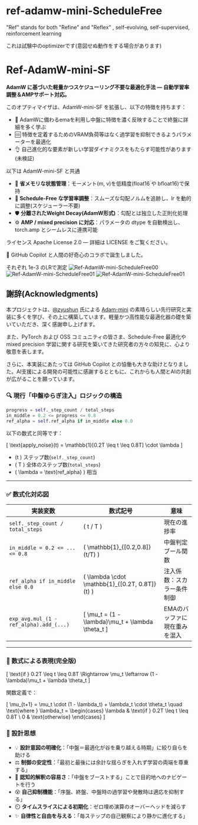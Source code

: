 # ref-adamw-mini-ScheduleFree
"Ref" stands for both "Refine" and "Reflex" , self-evolving, self-supervised, reinforcement learning

これは試験中のoptimizerです(意図せぬ動作をする場合があります)

# Ref-AdamW-mini-SF

**AdamW に基づいた軽量かつスケジューリング不要な最適化手法 — 自動学習率調整＆AMPサポート対応。**

このオプティマイザは、AdamW-mini-SF を拡張し、以下の特徴を持ちます：

- 👑 AdamWに備わるemaを利用し中盤に特徴を濃く反映することで終盤に詳細を多く学ぶ
- 🆒 特徴を定着するためのVRAM負荷等はなく過学習を抑制できるようパラメーターを最適化
- 👌 自己進化的な要素が新しい学習ダイナミクスをもたらす可能性があります(未検証)
    
 以下は AdamW-mini-SF と共通	
- 🚀 **省メモリな状態管理**：モーメント(m, v)を低精度(float16 や bfloat16)で保持
- 🧠 **Schedule-Free な学習率調整**：スムーズな勾配ノルムを追跡し、lr を動的に調整(スケジューラー不要)
- 🛡️ **分離されたWeight Decay(AdamW形式)**：勾配とは独立した正則化処理
- ⚙️ **AMP / mixed precision に対応**：パラメータの dtype を自動検出し、torch.amp とシームレスに連携可能

ライセンス Apache License 2.0 — 詳細は LICENSE をご覧ください。

🤖 GitHub Copilot と人間の好奇心のコラボで誕生しました。

それぞれ 1e-3 のLRで測定
![Ref-AdamW-mini-ScheduleFree00](https://github.com/muooon/ref-adamw-mini-ScheduleFree/blob/old/main/step-test00.png?raw=true)
![Ref-AdamW-mini-ScheduleFree01](https://github.com/muooon/ref-adamw-mini-ScheduleFree/blob/old/main/step-test01.png?raw=true)
![Ref-AdamW-mini-ScheduleFree01](https://github.com/muooon/ref-adamw-mini-ScheduleFree/blob/old/main/step-test02.png?raw=true)

## 謝辞(Acknowledgments)

本プロジェクトは、[@zyushun](https://github.com/zyushun) 氏による [Adam-mini](https://github.com/zyushun/Adam-mini) の素晴らしい先行研究と実装に多くを学び、その上に構築しています。軽量かつ高性能な最適化器の礎を築いていただき、深く感謝申し上げます。

また、PyTorch および OSS コミュニティの皆さま、Schedule-Free 最適化や mixed precision 学習に関する研究を築いてきた研究者の方々の知見に、心より敬意を表します。

さらに、本実装にあたっては GitHub Copilot との協働も大きな助けとなりました。AI支援による開発の可能性に感謝するとともに、これからも人間とAIの共創が広がることを願っています。


### 🔍 現行「中盤ゆらぎ注入」ロジックの構造

```python
progress = self._step_count / total_steps
in_middle = 0.2 <= progress <= 0.8
ref_alpha = self.ref_alpha if in_middle else 0.0
```

以下の数式と同等です：

\[
\text{apply\_noise}(t) = \mathbb{1}[0.2T \leq t \leq 0.8T] \cdot \lambda
\]

- \(t \) ステップ数(`self._step_count`)
- \( T \) 全体のステップ数(`total_steps`)
- \( \lambda = \text{ref\_alpha} \) 相当

---

### ✅ 数式化対応図

| 実装変数                     | 数式記号              | 意味                                     |
|----------------------------|----------------------|------------------------------------------|
| `self._step_count / total_steps` | \( t / T \)         | 現在の進捗率                             |
| `in_middle = 0.2 <= ... <= 0.8` | \( \mathbb{1}_{[0.2,0.8]}(t/T) \) | 中盤判定ブール関数                         |
| `ref_alpha if in_middle else 0.0` | \( \lambda \cdot \mathbb{1}_{[0.2T, 0.8T]}(t) \) | 注入係数：スカラー条件制御                 |
| `exp_avg.mul_(1 - ref_alpha).add_(...)` | \[ \mu_t = (1 - \lambda)\mu_t + \lambda \theta_t \] | EMAのバッファに現在重みを混入              |

---

### 🔧 数式による表現(完全版)

\[
\text{if } 0.2T \leq t \leq 0.8T \Rightarrow \mu_t \leftarrow (1 - \lambda)\mu_t + \lambda \theta_t
\]

関数定義で：

\[
\mu_{t+1} = \mu_t \cdot (1 - \lambda_t) + \lambda_t \cdot \theta_t
\quad \text{where } \lambda_t = \begin{cases}
\lambda & \text{if } 0.2T \leq t \leq 0.8T \\
0 & \text{otherwise}
\end{cases}
\]

### 💫 設計思想

- 💡 **設計意図の明確化**：「中盤＝最適化が谷を乗り越える時期」に絞り自らを助ける
- ⚖️ **制御の安定性**：「最初と最後には余計な揺らぎを入れず学習の両端を尊重する」
- 🧠 **認知的解釈の容易さ**：「中盤をブーストする」ことで目的地へのナビゲートを行う
- 😵 **自己抑制機能**：「序盤、終盤、中盤時の過学習や発散時は適応を抑制する」
- ⏲️ **タイムスライスによる初期化**：ゼロ埋め演算のオーバーヘッドを減らす
- ✨ **自律性と自由を与える**：「毎ステップの自己観察により静かに進化する」


